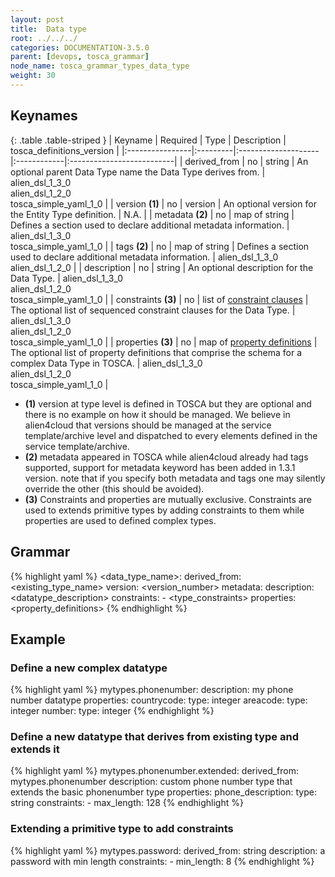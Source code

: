 ```yaml
---
layout: post
title:  Data type
root: ../../../
categories: DOCUMENTATION-3.5.0
parent: [devops, tosca_grammar]
node_name: tosca_grammar_types_data_type
weight: 30
---
```


## Keynames

{: .table .table-striped }
| Keyname         | Required | Type                | Description | tosca_definitions_version |
|:----------------|:---------|:--------------------|:------------|:--------------------------|
| derived_from | no | string | An optional parent Data Type name the Data Type derives from. | alien_dsl_1_3_0<br> alien_dsl_1_2_0<br> tosca_simple_yaml_1_0 |
| version __(1)__ | no | version | An optional version for the Entity Type definition. | N.A. |
| metadata __(2)__ | no | map of string | Defines a section used to declare additional metadata information. | alien_dsl_1_3_0<br> tosca_simple_yaml_1_0 |
| tags __(2)__ | no | map of string | Defines a section used to declare additional metadata information. | alien_dsl_1_3_0<br> alien_dsl_1_2_0 |
| description | no | string | An optional description for the Data Type. | alien_dsl_1_3_0<br> alien_dsl_1_2_0<br> tosca_simple_yaml_1_0 |
| constraints __(3)__ | no | list of [constraint clauses](#/documentation/3.0.0/devops_guide/tosca_grammar/constraints.html) | The optional list of sequenced constraint clauses for the Data Type. | alien_dsl_1_3_0<br> alien_dsl_1_2_0<br> tosca_simple_yaml_1_0 |
| properties __(3)__ | no | map of [property definitions](#/documentation/3.0.0/devops_guide/tosca_grammar/property_definition.html) | The optional list of property definitions that comprise the schema for a complex Data Type in TOSCA. | alien_dsl_1_3_0<br> alien_dsl_1_2_0<br> tosca_simple_yaml_1_0 |

* __(1)__ version at type level is defined in TOSCA but they are optional and there is no example on how it should be managed. We believe in alien4cloud that versions should be managed at the service template/archive level and dispatched to every elements defined in the service template/archive.
* __(2)__ metadata appeared in TOSCA while alien4cloud already had tags supported, support for metadata keyword has been added in 1.3.1 version. note that if you specify both metadata and tags one may silently override the other (this should be avoided).
* __(3)__ Constraints and properties are mutually exclusive. Constraints are used to extends primitive types by adding constraints to them while properties are used to defined complex types.

## Grammar

{% highlight yaml %}
<data_type_name>:
  derived_from: <existing_type_name>
  version: <version_number>
  metadata:
    <map of string>
  description: <datatype_description>
  constraints:
    - <type_constraints>
  properties:
    <property_definitions>
{% endhighlight %}

## Example

### Define a new complex datatype

{% highlight yaml %}
mytypes.phonenumber:
  description: my phone number datatype
  properties:
    countrycode:
      type: integer
    areacode:
      type: integer
    number:
      type: integer
{% endhighlight %}

### Define a new datatype that derives from existing type and extends it

{% highlight yaml %}
mytypes.phonenumber.extended:
  derived_from: mytypes.phonenumber
  description: custom phone number type that extends the basic phonenumber type
  properties:
    phone_description:
      type: string
      constraints:
        - max_length: 128
{% endhighlight %}

### Extending a primitive type to add constraints

{% highlight yaml %}
mytypes.password:
  derived_from: string
  description: a password with min length
  constraints:
    - min_length: 8
{% endhighlight %}
